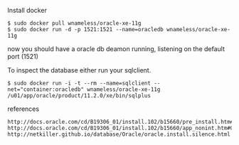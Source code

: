 Install docker

```
$ sudo docker pull wnameless/oracle-xe-11g
$ sudo docker run -d -p 1521:1521 --name=oracledb wnameless/oracle-xe-11g
```

now you should have a oracle db deamon running, listening on the default port (1521)

To inspect the database either run your sqlclient.
```
$ sudo docker run -i -t --rm --name=sqlclient --net="container:oracledb" wnameless/oracle-xe-11g /u01/app/oracle/product/11.2.0/xe/bin/sqlplus
```

references
```
http://docs.oracle.com/cd/B19306_01/install.102/b15660/pre_install.htm#CIHGCBBA
http://docs.oracle.com/cd/B19306_01/install.102/b15660/app_nonint.htm#CIHEAGGJ
http://netkiller.github.io/database/Oracle/oracle.install.silence.html

```
